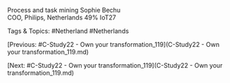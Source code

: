 Process and task mining 
Sophie Bechu  
COO, Philips, Netherlands
49%
IoT27

   Tags & Topics:
   #Netherland
   #Netherlands

[Previous: #C-Study22 - Own your transformation_119](C-Study22 - Own your transformation_119.md)

[Next: #C-Study22 - Own your transformation_119](C-Study22 - Own your transformation_119.md)